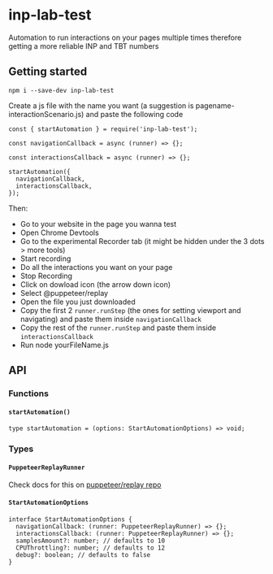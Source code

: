 # inp-lab-test

Automation to run interactions on your pages multiple times therefore getting a more reliable INP and TBT numbers

## Getting started

`npm i --save-dev inp-lab-test`

Create a js file with the name you want (a suggestion is pagename-interactionScenario.js) and paste the following code

```
const { startAutomation } = require('inp-lab-test');

const navigationCallback = async (runner) => {};

const interactionsCallback = async (runner) => {};

startAutomation({
  navigationCallback,
  interactionsCallback,
});

```

Then:

- Go to your website in the page you wanna test
- Open Chrome Devtools
- Go to the experimental Recorder tab (it might be hidden under the 3 dots > more tools)
- Start recording
- Do all the interactions you want on your page
- Stop Recording
- Click on dowload icon (the arrow down icon)
- Select @puppeteer/replay
- Open the file you just downloaded
- Copy the first 2 `runner.runStep` (the ones for setting viewport and navigating) and paste them inside `navigationCallback`
- Copy the rest of the `runner.runStep` and paste them inside `interactionsCallback`
- Run node yourFileName.js

## API

### Functions

#### `startAutomation()`
`type startAutomation = (options: StartAutomationOptions) => void;`

### Types

#### `PuppeteerReplayRunner`
Check docs for this on [puppeteer/replay repo](https://github.com/puppeteer/replay/blob/adffbeb683f51296063ad8e7c9e81a9648f72592/src/Runner.ts#L31)

#### `StartAutomationOptions`
```
interface StartAutomationOptions {
  navigationCallback: (runner: PuppeteerReplayRunner) => {};
  interactionsCallback: (runner: PuppeteerReplayRunner) => {};
  samplesAmount?: number; // defaults to 10
  CPUThrottling?: number; // defaults to 12
  debug?: boolean; // defaults to false
}
```

